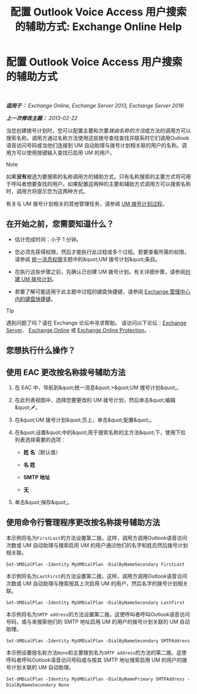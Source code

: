 ﻿---
title: '配置 Outlook Voice Access 用户搜索的辅助方式: Exchange Online Help'
TOCTitle: 配置 Outlook Voice Access 用户搜索的辅助方式
ms:assetid: 5cd4e0a0-d023-45a1-aa3c-b8dea6ec6d72
ms:mtpsurl: https://technet.microsoft.com/zh-cn/library/Aa998311(v=EXCHG.150)
ms:contentKeyID: 52061355
ms.date: 05/23/2018
mtps_version: v=EXCHG.150
ms.translationtype: MT
---

# 配置 Outlook Voice Access 用户搜索的辅助方式

 

_**适用于：** Exchange Online, Exchange Server 2013, Exchange Server 2016_

_**上一次修改主题：** 2013-02-22_

当您创建拨号计划时，您可以配置主要和次要*拨由名称的方法*或方法的调用方可以搜索名称。调用方通过名称方法使用这些拨号查找查找并联系时它们调用Outlook语音访问号码或当他们连接到 UM 自动助理与拨号计划相关联的用户的名称。调用方可以使用按键输入查找已启用 UM 的用户。

> [!NOTE]
> 如果<strong>没有</strong>被选为要搜索的名称调用方的辅助方式，只有名称搜索的主要方式将可用于呼叫者想要查找的用户。如果配置这两种的主要和辅助方式调用方可以搜索名称时，调用方将提示您为这两种方式。


有关与 UM 拨号计划相关的其他管理任务，请参阅 [UM 拨号计划过程](um-dial-plan-procedures-exchange-2013-help.md)。

## 在开始之前，您需要知道什么？

  - 估计完成时间：小于 1 分钟。

  - 您必须先获得权限，然后才能执行此过程或多个过程。若要查看所需的权限，请参阅 [统一消息权限](unified-messaging-permissions-exchange-2013-help.md)主题中的\&quot;UM 拨号计划\&quot;条目。

  - 在执行这些步骤之前，先确认已创建 UM 拨号计划。有关详细步骤，请参阅[创建 UM 拨号计划](create-a-um-dial-plan-exchange-2013-help.md)。

  - 若要了解可能适用于此主题中过程的键盘快捷键，请参阅 [Exchange 管理中心内的键盘快捷键](keyboard-shortcuts-in-the-exchange-admin-center-exchange-online-protection-help.md)。

> [!tip]
> 遇到问题了吗？请在 Exchange 论坛中寻求帮助。 请访问以下论坛：<a href="https://go.microsoft.com/fwlink/p/?linkid=60612">Exchange Server</a>、 <a href="https://go.microsoft.com/fwlink/p/?linkid=267542">Exchange Online</a> 或 <a href="https://go.microsoft.com/fwlink/p/?linkid=285351">Exchange Online Protection</a>。.


## 您想执行什么操作？

## 使用 EAC 更改按名称拨号辅助方法

1.  在 EAC 中，导航到\&quot;统一消息\&quot;\>\&quot;UM 拨号计划\&quot;。

2.  在此列表视图中，选择您要更改的 UM 拨号计划，然后单击\&quot;编辑\&quot;![编辑图标](images/Bb124582.6f53ccb2-1f13-4c02-bea0-30690e6ea71d(EXCHG.150).gif "编辑图标")。

3.  在\&quot;UM 拨号计划\&quot;页上，单击\&quot;配置\&quot;。

4.  在\&quot;设置\&quot;中的\&quot;用于搜索名称的主方法\&quot;下，使用下拉列表选择需要的选项：
    
      - **姓 名**（默认值）
    
      - **名 姓**
    
      - **SMTP 地址**
    
      - **无**

5.  单击\&quot;保存\&quot;。

## 使用命令行管理程序更改按名称拨号辅助方法

本示例将名为`FirstLast`的方法设置第二拨。这样，调用方调用Outlook语音访问次数或 UM 自动助理与搜索启用 UM 的用户通过他们的名字和姓氏然后拨号计划相关联。

    Set-UMDialPlan -Identity MyUMDialPlan -DialByNameSecondary FirstLast

本示例将名为`LastFirst`的方法设置第二拨。这样，调用方调用Outlook语音访问次数或 UM 自动助理与搜索按其上次启用 UM 的用户，然后名字的拨号计划相关联。

    Set-UMDialPlan -Identity MyUMDialPlan -DialByNameSecondary LastFirst 

本示例将名为`SMTP address`的方法设置第二拨。这使呼叫者呼叫Outlook语音访问号码，或与来搜索他们的 SMTP 地址启用 UM 的用户的拨号计划关联的 UM 自动助理。

    Set-UMDialPlan -Identity MyUMDialPlan -DialByNameSecondary SMTPAddress 

本示例设置按名称方法`None`和主要拨到名为`SMTP address`的方法的第二拨。这使呼叫者呼叫Outlook语音访问号码或与按其 SMTP 地址搜索启用 UM 的用户的拨号计划关联的 UM 自动助理。

    Set-UMDialPlan -Identity MyUMDialPlan -DialByNamePrimary SMTPAddress -DialByNameSecondary None

